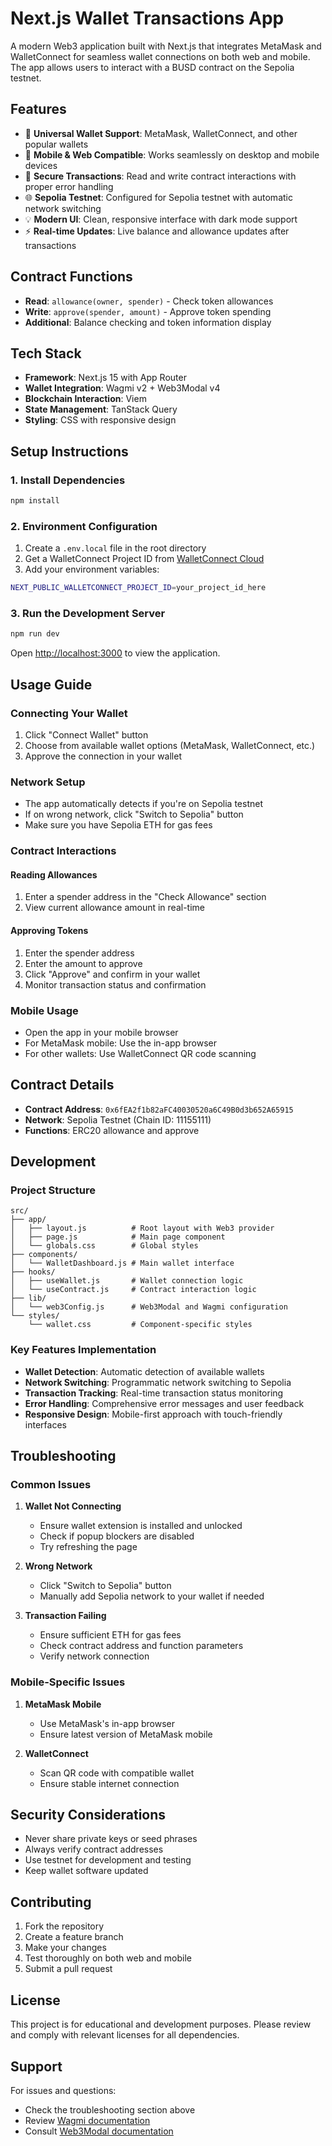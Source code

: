 # Next.js Wallet Transactions App

A modern Web3 application built with Next.js that integrates MetaMask and WalletConnect for seamless wallet connections on both web and mobile. The app allows users to interact with a BUSD contract on the Sepolia testnet.

## Features

- 🔗 **Universal Wallet Support**: MetaMask, WalletConnect, and other popular wallets
- 📱 **Mobile & Web Compatible**: Works seamlessly on desktop and mobile devices
- 🔐 **Secure Transactions**: Read and write contract interactions with proper error handling
- 🌐 **Sepolia Testnet**: Configured for Sepolia testnet with automatic network switching
- 💡 **Modern UI**: Clean, responsive interface with dark mode support
- ⚡ **Real-time Updates**: Live balance and allowance updates after transactions

## Contract Functions

- **Read**: `allowance(owner, spender)` - Check token allowances
- **Write**: `approve(spender, amount)` - Approve token spending
- **Additional**: Balance checking and token information display

## Tech Stack

- **Framework**: Next.js 15 with App Router
- **Wallet Integration**: Wagmi v2 + Web3Modal v4
- **Blockchain Interaction**: Viem
- **State Management**: TanStack Query
- **Styling**: CSS with responsive design

## Setup Instructions

### 1. Install Dependencies

```bash
npm install
```

### 2. Environment Configuration

1. Create a `.env.local` file in the root directory
2. Get a WalletConnect Project ID from [WalletConnect Cloud](https://cloud.walletconnect.com)
3. Add your environment variables:

```bash
NEXT_PUBLIC_WALLETCONNECT_PROJECT_ID=your_project_id_here
```

### 3. Run the Development Server

```bash
npm run dev
```

Open [http://localhost:3000](http://localhost:3000) to view the application.

## Usage Guide

### Connecting Your Wallet

1. Click "Connect Wallet" button
2. Choose from available wallet options (MetaMask, WalletConnect, etc.)
3. Approve the connection in your wallet

### Network Setup

- The app automatically detects if you're on Sepolia testnet
- If on wrong network, click "Switch to Sepolia" button
- Make sure you have Sepolia ETH for gas fees

### Contract Interactions

#### Reading Allowances
1. Enter a spender address in the "Check Allowance" section
2. View current allowance amount in real-time

#### Approving Tokens
1. Enter the spender address
2. Enter the amount to approve
3. Click "Approve" and confirm in your wallet
4. Monitor transaction status and confirmation

### Mobile Usage

- Open the app in your mobile browser
- For MetaMask mobile: Use the in-app browser
- For other wallets: Use WalletConnect QR code scanning

## Contract Details

- **Contract Address**: `0x6fEA2f1b82aFC40030520a6C49B0d3b652A65915`
- **Network**: Sepolia Testnet (Chain ID: 11155111)
- **Functions**: ERC20 allowance and approve

## Development

### Project Structure

```
src/
├── app/
│   ├── layout.js          # Root layout with Web3 provider
│   ├── page.js            # Main page component
│   └── globals.css        # Global styles
├── components/
│   └── WalletDashboard.js # Main wallet interface
├── hooks/
│   ├── useWallet.js       # Wallet connection logic
│   └── useContract.js     # Contract interaction logic
├── lib/
│   └── web3Config.js      # Web3Modal and Wagmi configuration
└── styles/
    └── wallet.css         # Component-specific styles
```

### Key Features Implementation

- **Wallet Detection**: Automatic detection of available wallets
- **Network Switching**: Programmatic network switching to Sepolia
- **Transaction Tracking**: Real-time transaction status monitoring
- **Error Handling**: Comprehensive error messages and user feedback
- **Responsive Design**: Mobile-first approach with touch-friendly interfaces

## Troubleshooting

### Common Issues

1. **Wallet Not Connecting**
   - Ensure wallet extension is installed and unlocked
   - Check if popup blockers are disabled
   - Try refreshing the page

2. **Wrong Network**
   - Click "Switch to Sepolia" button
   - Manually add Sepolia network to your wallet if needed

3. **Transaction Failing**
   - Ensure sufficient ETH for gas fees
   - Check contract address and function parameters
   - Verify network connection

### Mobile-Specific Issues

1. **MetaMask Mobile**
   - Use MetaMask's in-app browser
   - Ensure latest version of MetaMask mobile

2. **WalletConnect**
   - Scan QR code with compatible wallet
   - Ensure stable internet connection

## Security Considerations

- Never share private keys or seed phrases
- Always verify contract addresses
- Use testnet for development and testing
- Keep wallet software updated

## Contributing

1. Fork the repository
2. Create a feature branch
3. Make your changes
4. Test thoroughly on both web and mobile
5. Submit a pull request

## License

This project is for educational and development purposes. Please review and comply with relevant licenses for all dependencies.

## Support

For issues and questions:
- Check the troubleshooting section above
- Review [Wagmi documentation](https://wagmi.sh)
- Consult [Web3Modal documentation](https://docs.walletconnect.com/web3modal/about)